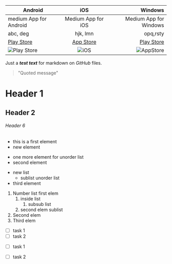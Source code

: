 Android | iOS | Windows
--- | :---: | ---:
medium App for Android | Medium App for iOS | Medium App for Windows
abc, deg | hjk, lmn | opq,rsty
[Play Store](https://play.google.com/store/games?device=windows&pli=1) | [App Store](https://www.apple.com/itunes/) | [Play Store](https://play.google.com/store/games?device=windows&pli=1)
![Play Store](https://res.cloudinary.com/practicaldev/image/fetch/s--H40ocFOu--/c_limit%2Cf_auto%2Cfl_progressive%2Cq_auto%2Cw_880/https://res.cloudinary.com/nedy123/image/upload/v1560565889/Screenshot_2019-06-15_at_3.28.03_AM_hij9sw.png) | ![iOS](https://logos-world.net/wp-content/uploads/2023/06/iOS-Symbol.png) | ![AppStore](https://encrypted-tbn0.gstatic.com/images?q=tbn:ANd9GcTHr1XjqJVscrd-YcyCmCbHRGrD5AIhrTWEQmsTRVPiMg&s)



Just a _**test text**_ for markdown on _GitHub_ files.

> "Quoted message"

# Header 1

## Header 2

###### Header 6

- this is a first element
- new element

+ one more element for unorder list
+ second element

* new list
   * sublist unorder list
* third element

1. Number list first elem
   1. inside list
      1. subsub list
   2. second elem sublist
2. Second elem
3. Third elem
   
+ [ ] task 1
+ [ ] task 2

- [ ] task 1
- [ ] task 2

      
